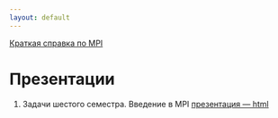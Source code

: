 ```yaml
---
layout: default
---
```

[Краткая справка по MPI](MPI-cheatsheet.md)

# Презентации
1. Задачи шестого семестра. Введение в MPI
[презентация — html](presentations/01-Introduction-MPI.html)
